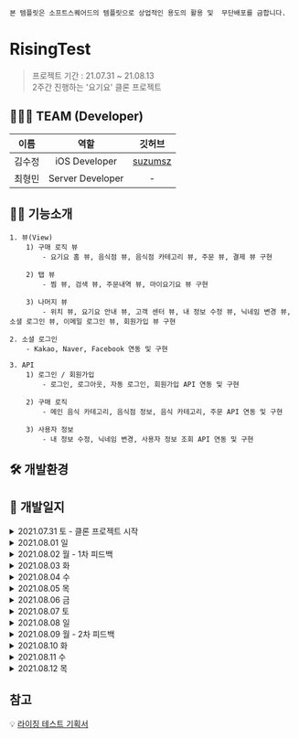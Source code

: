 `본 템플릿은 소프트스퀘어드의 템플릿으로 상업적인 용도의 활용 및  무단배포를 금합니다.`

# RisingTest
> 프로젝트 기간 : 21.07.31 ~ 21.08.13  
> 2주간 진행하는 '요기요' 클론 프로젝트

## 🙋🏻‍♀️ TEAM (Developer)
|  이름  |   역할   |   깃허브   |                              
| :----------: | :----------------: | :----------: |
|김수정| iOS Developer | [suzumsz](https://github.com/suzumsz) |
|최형민| Server Developer | - |

## 🕺🏻 기능소개

    1. 뷰(View)
        1) 구매 로직 뷰 
            - 요기요 홈 뷰, 음식점 뷰, 음식점 카테고리 뷰, 주문 뷰, 결제 뷰 구현 
            
        2) 탭 뷰    
            - 찜 뷰, 검색 뷰, 주문내역 뷰, 마이요기요 뷰 구현

        3) 나머지 뷰
            - 위치 뷰, 요기요 안내 뷰, 고객 센터 뷰, 내 정보 수정 뷰, 닉네임 변경 뷰, 소셜 로그인 뷰, 이메일 로그인 뷰, 회원가입 뷰 구현 

    2. 소셜 로그인
        - Kakao, Naver, Facebook 연동 및 구현

    3. API
        1) 로그인 / 회원가입
            - 로그인, 로그아웃, 자동 로그인, 회원가입 API 연동 및 구현

        2) 구매 로직
            - 메인 음식 카테고리, 음식점 정보, 음식 카테고리, 주문 API 연동 및 구현

        3) 사용자 정보
            - 내 정보 수정, 닉네임 변경, 사용자 정보 조회 API 연동 및 구현

## 🛠 개발환경

## 📌 개발일지
<details>       
<summary> 2021.07.31 토 - 클론 프로젝트 시작 </summary>      
<div markdown="1">  

    1. 기획서 제출 - 100%
    
    2. 구현 완료한 뷰 및 기능
        - 기능 없이 화면 전환 및 소셜로그인, 이메일로 로그인 뷰 구현 ✔️
        - 스토리보드 탭 바로 연결 (홈,찜,검색,주문내역,마이요기요) ✔️
        - 마이요기요 페이지에서 '로그인'버튼 누르면 나오는 소셜로그인 화면 ✔️
        - '이메일로 로그인' 버튼 클릭시 나오는 화면 ✔️

</div>
</details>

<details>       
<summary> 2021.08.01 일 </summary>      
<div markdown="1">  
      
    1. 구현 완료한 뷰 및 기능
        - 소설로그인(카카오) 연결 ✔️
        - 회원가입 뷰 ✔️
        - 마이요기요 탭 뷰 ✔️
        
    2. 개발 도중 발생하는 이슈
        - 어려웠던 점 
            1) 화면전환 
                - dismiss 후 바로 present되는 뷰
                - dismiss는 잘 되는데 바로 present가 되지 않음 
            
            2) 앱의 구조를 파악하여 뷰를 그리는 것
                - tableView가 좋을지 다른게 좋을지 그런 어려움

            3) 서버와의 협업이 처음이라 어느 부분까지 뷰를 구현해야할지에 대한 막막함

            4) password를 넣는 textField 부분에 버튼을 생성한 후 비밀번호가 보이게, 안보이게 하는 부분

            5) 약관 동의 부분의 버튼
        
    3. 해결한 부분
        1) 약관 동의 버튼 해결
            - 태그값을 이용해 하려고 했지만, 버튼 이미지와 색을 바꿔줘야해서 버튼 하나하나당 액션으로 처리함

            💡 코드가 너무 반복되고 길어서 다시 더 생각해보고 수정 예정

    4. 해결 중인 부분
        1) 화면 전환 (dismiss 후 present)
        2) password 부분 보기 & 가리기    

</div>
</details> 

<details>       
<summary> 2021.08.02 월 - 1차 피드백 </summary>      
<div markdown="1">  

    1. 구현 완료한 뷰 및 기능
        - 소셜로그인(네이버, 페이스북) 연결 ✔️
        - 회원가입 화면 재구성 ✔️
        - 마이요기요 탭 화면 재구성 - 구현중

    2. 개발팀장님의 피드백
         1) UI 유사도 80%
         2) 수요일 전까지 로그인, 회원가입 끝내야 함
         3) 어려운 사항 점검 
            - 테이블뷰 안에 컨트롤러 넣는 방법
            - cell 안에서 뷰 변경하는 방법
        4) 템플릿 사용 강조

    3. 개발 도중 발생하는 이슈
        - 어려웠던 점 및 이슈발생
            1) 테이블 뷰로 구성하여 셀 안에 버튼 클릭시, 화면을 띄우기에 어려움이 있었음
            2) appleID오류로 인해 개발 진행에 어려움을 겪음
            3) 소셜 로그인 pod 파일을 연결하면 생기는 시뮬레이터 오류로 인해 어려움을 겪음
        
        - 해결 시도 : 멘토에게 질문 및 구글링 

    4. 해결하지 못한 부분 → 해결
        1) password를 넣는 textField 부분에 비밀번호를 치면 보이게, 안보이게 하는 부분 해결  
            - 변수를 하나 생성하여 클릭시, 미클릭시의 액션을 넣어주어 해결하였음
        2) 회원가입 화면이 테이블뷰라서 셀 안에 버튼이 눌렸을 때 화면을 present하기 어려웠던 부분 해결 
            - 회원가입 화면을 재구성 함으로써 버튼 클릭시, present할 수 있음
        3) dismiss 후 present 되는 화면 전환의 이슈 해결
            - 페이지를 전환하는 부분의 코드에서 스토리보드를 기준으로 화면을 전환하도록 변경하여 해결하였음
</div>
</details>

<details>       
<summary> 2021.08.03 화 </summary>      
<div markdown="1">  

    1. 구현 완료한 뷰 및 기능
        - 마이요기요 탭 재구성 완료 ✔️
        - 회원가입 API 연동 - 구현중

    2. 개발 도중 발생하는 이슈
        - 어려웠던 점 및 이슈발생
            1) 서버분께 회원가입 및 로그인 API를 받아서 진행하였는데, 서버와의 협업과 API 명세서를 받아 작업하는 것이 처음이라서 좀 많이 힘들었음
            2) 테이블 뷰 안에 컨트롤러를 넣어 진행하였는데, 화면 전환 시 뷰를 불러오는 방법을 다르게 해야해서 어려웠음
        
        - 해결 시도 : 멘토에게 질문 및 구글링

    3. 해결하지 못한 부분 → 해결
        1) 테이블 뷰 안에 컨트롤러를 넣어 진행하였는데, 화면 전환 시 다르게 불러와야해서 어려움을 겪음
            - 코드에서 스토리보드를 불러오는 방법이 따로 있다는 것을 알고 그대로 실행해 줌
</div>
</details>

<details>       
<summary> 2021.08.04 수 </summary>      
<div markdown="1"> 

    1. 구현 완료한 뷰 및 기능
        - 회원가입 API 연동 ✔️
        - 홈 뷰 익스프레스까지 구현 ✔️
        - 로그인 API 연동 - 구현중
        - 추가로 받은 회원가입 API 약관동의 버튼 추가 - 구현중

    2. 개발 도중 발생하는 이슈
        - 어려웠던 점 및 이슈발생
            1) 홈 뷰를 짤 때 화면전환이 용이해야 하고, 데이터를 넣는 부분까지 생각해야하는데 처음 하다보니 그런것들이 어려웠음
            2) 체크박스 누르는 로직을 잘 생각해내지 못해 좀 어려웠음 
        
        - 해결 시도 : 구글링 및 멘토에게 질문

    3. 해결한 부분 및 어떻게 해결하였는지
        1) 회원가입 API
            - 구글링과 템플릿을 보며 적용해 구현에 성공하였다.

</div>
</details>

<details>       
<summary> 2021.08.05 목 </summary>      
<div markdown="1"> 

    1. 구현 완료한 뷰 및 기능
        - 로그인 API 연동 ✔️
        - 홈 뷰 '오늘은 요기서 먹어요' 전까지 구현 완료 ✔️
        - 추가로 받은 회원가입 API 약관동의 버튼 연동 ✔️
        - 현재 위치 화면 - 구현중
        - 홈 뷰 '오늘은 요기서 먹어요' 셀 - 구현중

    2. 개발 도중 발생하는 이슈
        - 어려웠던 점 및 이슈발생
            1) 회원가입 API에 약관동의 버튼을 추가로 받았는데, 제가 짜 놓은 체크박스 로직(Bool값)과 서버분이 짜준 값(Int)이 좀 달라서 수정해야했고 그 부분이 잘 안되어 어려움이 있었음
            2) 스토리보드를 나눠 진행하다보니 화면전환의 어려움이 너무 큼
            3) 화면전환이나 작은 기능들이 안되서 그걸 고치다보니 정작 해야하는 뷰를 많이 구현하지 못해 많이 힘들었음
        
        - 해결 시도 : 구글링 및 멘토에게 질문

    3. 해결한 부분 및 어떻게 해결하였는지
        1) 회원가입 약관동의 API 연동
            - 체크박스와 연결된 Bool 값을 딕셔너리로 true : 1, false:0 이렇게 Int형으로 바꿔 구현함

</div>
</details>

<details>       
<summary> 2021.08.06 금 </summary>      
<div markdown="1"> 

    1. 구현 완료한 뷰 및 기능
        - 음식 카테고리 뷰 클릭시 나오는 음식점 뷰 해시태그 부분 빼고 완료 ✔️
        - 음식 카테고리 뷰 클릭시 나오는 음식점 뷰 해시태그 부분 - 구현중
        - 홈 뷰 '오늘은 요기서 먹어요' 셀 - 구현중
        - 현재 위치 뷰 - 구현중
        - 음식점 셀 클릭 시 나오는 뷰 - 구현중

    2. 개발 도중 발생하는 이슈
        - 어려웠던 점 및 이슈발생
            1) 화면전환이 너무나너무나너무나 어려움... - 뷰 다 만들고 해결 예정(시간을 너무 많이 씀)
            2) 상단 탭 바 라이브러리를 사용중인데, 라이브러리가 바로 연결되어 있는 뷰 컨트롤러 화면에는 컬렉션 뷰 구현이 안되는거 같아 어려움이 있었음
            3) 테이블뷰의 섹션 헤더가 잘 되지 않아 그거 고치는데 너무 오랜 시간을 썼음
            4) 음식 카테고리 뷰 클릭시 나오는 음식점 뷰의 해시태그 부분을 어떻게 구현해야할지 잘 모르겠어서 어려움을 겪음
        
        - 해결 시도 : 구글링 및 멘토에게 질문

    3. 해결한 부분 및 어떻게 해결하였는지
        1) 섹션 헤더가 스크롤 시 테이블 뷰와 함께 스크롤 되도록 바꿔줬고, 테이블뷰의 스타일을 그룹으로 할 시, 생기는 underline 문제를 해결함
            - 테이블 뷰의 스타일을 grouped으로 바꿔줌으로써 스크롤시 헤더가 위에 붙는 현상을 해결함
            - AllTableView.separatorColor = UIColor.clear 이 코드를 사용하여 underline을 제거해 줌

</div>
</details>

<details>       
<summary> 2021.08.07 토 </summary>      
<div markdown="1"> 

    1. 구현 완료한 뷰 및 기능
        - 음식 카테고리 뷰 클릭시 나오는 음식점 뷰 구현완료 ✔️
        - 자동로그인 구현완료 ✔️
        - 로그인 시 '마이요기요' 탭 바 셀 변경 환료 ✔️
        - 홈 뷰 '오늘은 요기서 먹어요' 셀 - 구현중
        - 현재 위치 뷰 - 구현중
        - 음식점 셀 클릭 시 나오는 뷰 - 구현중

    2. 개발 도중 발생하는 이슈
        - 어려웠던 점 및 이슈발생
            1) 로그인 및 회원가입 시 사용자의 토큰을 userDefault에 넣어주는 작업을 해본 적이 없어서 어려움을 느낌
            2) 로그인 시 셀을 로그인 전 셀에서 로그인 후의 셀로 변경해야하는 부분이 어려웠음
            3) 해시태그 만드는 부분에서 셀을 다이나믹 셀로 만들어야하는데 어려워서 아직 구현하지 못함
            4) 뷰를 만들 때 스크롤시 뷰가 변화하는 효과들이 너무 많아 어떻게 구현해야할지 감이 잘 오지않아 힘들었음
            5) 상단 탭 바 라이브러리 사용으로 인해 해당 뷰컨에 컬렉션 뷰가 들어가지 않는 오류가 발생
        
        - 해결 시도 : 구글링 및 멘토에게 질문

    3. 해결한 부분 및 어떻게 해결하였는지
        1) 사용자가 로그인이나 회원가입을 할 때 토큰을 userDefault에 넣어주어 해결
        2) 회원가입시 userDefault 값을 넣어주어 자동로그인 구현
        3) 상단 탭 바 라이브러리 사용으로 인해 해당 뷰컨에 컬렉션 뷰가 들어가지 않는 오류가 발생
            - UIView 안에 컨트롤러를 넣음으로써 구현 완료

</div>
</details>

<details>       
<summary> 2021.08.08 일 </summary>      
<div markdown="1"> 

    1. 구현 완료한 뷰 및 기능
        - 홈 뷰 구현 완료 ✔️
        - 내 정보 수정 뷰 구현 완료 ✔️
        - 닉네임 변경 뷰 구현 완료 ✔️
        - 현재 위치 뷰 - 구현중
        - 음식점 뷰 - 구현중

    2. 개발 도중 발생하는 이슈
        - 어려웠던 점 및 이슈발생
            1) 음식점 뷰 구현이 너무나 어려움
                - 뷰가 너무 복잡해서 어려움을 느낌 
        
        - 해결 시도 : 구글링 및 멘토에게 질문

    3. 해결한 부분 및 어떻게 해결하였는지
        1) 사용자 조회 api로 사용자 정보를 불러왔음 

</div>
</details>

<details>       
<summary> 2021.08.09 월 - 2차 피드백 </summary>      
<div markdown="1"> 

    1. 구현 완료한 뷰 및 기능
        - '내 정보' API 연동 ✔️
        - '배달 주소 설정' 뷰 ✔️
        - 닉네임 변경 API - 구현중 
        - 음식점 뷰 - 구현중
        - 음식 선택 뷰 - 구현중

    2. 개발팀장님의 피드백 
        1) 메인 → 구매로직까지 API 무조건 연동
        2) 애니메이션 효과나 디테일은 시간 좀 남을 때 하기
        3) 하루 뷰 3개씩 구현 및 API 연동 3개씩

    3. 개발 도중 발생하는 이슈
        - 어려웠던 점 및 이슈발생
            1) 사용자 정보의 API를 엮을 때 정보를 불러오지 못해서 어려웠음
            2) 뷰가 너무 복잡해서 어려움
        
        - 해결 시도 : 구글링 및 멘토에게 질문

    4. 해결한 부분 및 어떻게 해결하였는지
        1) 사용자 정보 API 해결
            - url을 잘못 가져와 발생한 오류로 url을 제대로 가져와 사용할 수 있었음

</div>
</details>

<details>       
<summary> 2021.08.10 화 </summary>      
<div markdown="1"> 

    1. 구현 완료한 뷰 및 기능
        - '고객만족센터' 뷰 ✔️
        - '요기요안내' 뷰 ✔️
        - 음식 선택 뷰 ✔️
        - 카테고리 API - 구현중
        - 닉네임 변경 API - 구현중 
        - 음식점 뷰 - 구현중
        - 주문내역 뷰 - 구현중

    2. 개발 도중 발생하는 이슈
        - 어려웠던 점 및 이슈발생
            1) 카테고리 API를 가져올 때 imageView에 넣기위해 사진 url을 변경하는 것이 어려웠음
        
        - 해결 시도 : 구글링 및 멘토에게 질문  

</div>
</details>

<details>       
<summary> 2021.08.11 수 </summary>      
<div markdown="1"> 

    1. 구현 완료한 뷰 및 기능
        - 카테고리 API 구현완료 ✔️
        - 주문내역 뷰 구현완료 ✔️
        - 닉네임 변경 API - 구현중 
        - 음식점 뷰 - 구현중
        - 검색 뷰 - 구현중

    2. 개발 도중 발생하는 이슈
        - 어려웠던 점 및 이슈발생
            1) 뷰 구성 중 테이블 뷰로 토글 만드는 것이 어려웠고, 테이블 뷰 섹션 헤더뷰에 탭 바를 넣는 것이 어려웠음
        
        - 해결 시도 : 구글링 및 멘토에게 질문

    3. 해결한 부분 및 어떻게 해결하였는지
        - 뷰 구성 중 테이블 뷰로 토글 만드는 부분
            - 멘토에게 말해 시간을 너무 할당해야 하는 부분은 기능을 단순화 시키고 추가적으로 수정하도록 함

</div>
</details>

<details>       
<summary> 2021.08.12 목 </summary>      
<div markdown="1"> 

    1. 구현 완료한 뷰 및 기능
        - 닉네임 변경 API 구현완료 ✔️
        - 음식점 뷰 구현완료 ✔️
        - 검색 뷰 구현완료 ✔️
        - 카테고리 별 식당조회 API 구현완료 ✔️
        - 가게별 정보조회 API 구현완료 ✔️

    2. 개발 도중 발생하는 이슈
        - 어려웠던 점 및 이슈발생, 아쉬운 점
            1) API를 가져올 때의 로직을 좀 더 생각해볼 수 있는 시간이 있었으면 좋았을 것 같음 
            2) 셀 안에 컨트롤러에 값을 넣어줘야 할 때 해당 셀을 두번 불러오는 오류가 있어 어려움이 있었음
        
        - 해결 시도 : 구글링 및 멘토에게 질문

    3. 해결한 부분 및 어떻게 해결하였는지
        1) 셀 안에 컨트롤러에 값을 넣어줘야 할 때 해당 셀을 두번 불러오는 오류가 있어 어려움이 있었음
            - 컨트롤러를 두번 호출해 생기는 문제로, 컨트롤러를 한번 호출하도록 바꿔주어 해결 완료

</div>
</details>

## 참고
💡 [라이징 테스트 기획서]()